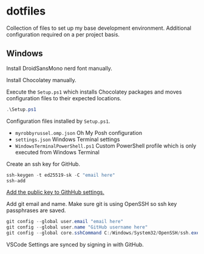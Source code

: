 # dotfiles

Collection of files to set up my base development environment. Additional configuration required on a per project basis.

## Windows

Install DroidSansMono nerd font manually.

Install Chocolatey manually.

Execute the `Setup.ps1` which installs Chocolatey packages and moves configuration files to their expected locations.

```PowerShell
.\Setup.ps1
```

Configuration files installed by `Setup.ps1`.

- `myrobbyrussel.omp.json` Oh My Posh configuration
- `settings.json` Windows Terminal settings
- `WindowsTerminalPowerShell.ps1` Custom PowerShell profile which is only executed from Windows Terminal

Create an ssh key for GitHub.

```PowerShell
ssh-keygen -t ed25519-sk -C "email here"
ssh-add
```

[Add the public key to GithHub settings.](https://docs.github.com/en/authentication/connecting-to-github-with-ssh/adding-a-new-ssh-key-to-your-github-account)

Add git email and name. Make sure git is using OpenSSH so ssh key passphrases are saved.

```PowerShell
git config --global user.email "email here"
git config --global user.name "GitHub username here"
git config --global core.sshCommand C:/Windows/System32/OpenSSH/ssh.exe
```

VSCode Settings are synced by signing in with GitHub.